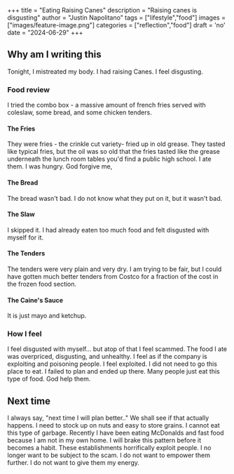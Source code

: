 +++
title =  "Eating Raising Canes"
description = "Raising canes is disgusting"
author = "Justin Napolitano"
tags = ["lifestyle","food"]
images = ["images/feature-image.png"]
categories = ["reflection","food"]
draft = 'no'
date = "2024-06-29"
+++

## Why am I writing this

Tonight, I mistreated my body.  I had raising Canes. I feel disgusting.  

### Food review

I tried the combo box - a massive amount of french fries served with coleslaw, some bread, and some chicken tenders. 

#### The Fries

They were fries - the crinkle cut variety- fried up in old grease.  They tasted like typical fries, but the oil was so old that the fries tasted like the grease underneath the lunch room tables you'd find a public high school.  I ate them.  I was hungry. God forgive me,

#### The Bread

The bread wasn't bad. I do not know what they put on it, but it wasn't bad.

#### The Slaw

I skipped it. I had already eaten too much food and felt disgusted with myself for it.

#### The Tenders

The tenders were very plain and very dry. I am trying to be fair, but I could have gotten much better tenders from Costco for a fraction of the cost in the frozen food section.

#### The Caine's Sauce

It is just mayo and ketchup.


### How I feel

I feel disgusted with myself... but atop of that I feel scammed. The food I ate was overpriced, disgusting, and unhealthy.  I feel as if the company is exploiting and poisoning people.  I feel exploited. I did not need to go this place to eat.  I failed to plan and ended up there.  Many people just eat this type of food. God help them.

## Next time

I always say, "next time I will plan better.." We shall see if that actually happens.  I need to stock up on nuts and easy to store grains.  I cannot eat this type of garbage.  Recently I have been eating McDonalds and fast food because I am not in my own home.  I will brake this pattern before it becomes a habit.  These establishments horrifically exploit people.  I no longer want to be subject to the scam. I do not want to empower them further. I do not want to give them my energy.
